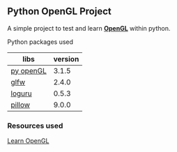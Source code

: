 ## Python OpenGL Project

A simple project to test and learn **[OpenGL](https://www.opengl.org)** within python.

Python packages used

| libs | version |
| --- | --- |
| [py openGL](https://pypi.org/project/PyOpenGL/) | 3.1.5 |
| [glfw](https://pypi.org/project/glfw/) | 2.4.0 |
| [loguru](https://pypi.org/project/loguru/) | 0.5.3 |
| [pillow](https://pypi.org/project/Pillow/) | 9.0.0 |

### Resources used

[Learn OpenGL](https://learnopengl.com)
